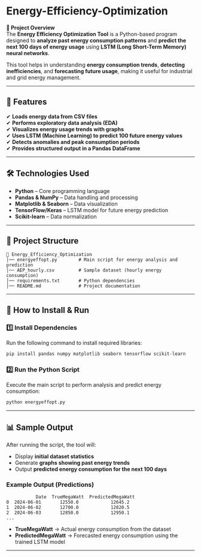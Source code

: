 # Energy-Efficiency-Optimization

**📜 Project Overview**  
The **Energy Efficiency Optimization Tool** is a Python-based program designed to **analyze past energy consumption patterns** and **predict the next 100 days of energy usage** using **LSTM (Long Short-Term Memory) neural networks**.  

This tool helps in understanding **energy consumption trends**, **detecting inefficiencies**, and **forecasting future usage**, making it useful for industrial and grid energy management.  

---

## **🚀 Features**
✔ **Loads energy data from CSV files**  
✔ **Performs exploratory data analysis (EDA)**  
✔ **Visualizes energy usage trends with graphs**  
✔ **Uses LSTM (Machine Learning) to predict 100 future energy values**  
✔ **Detects anomalies and peak consumption periods**  
✔ **Provides structured output in a Pandas DataFrame**  

---

## **🛠️ Technologies Used**
- **Python** – Core programming language  
- **Pandas & NumPy** – Data handling and processing  
- **Matplotlib & Seaborn** – Data visualization  
- **TensorFlow/Keras** – LSTM model for future energy prediction  
- **Scikit-learn** – Data normalization  

---

## **📂 Project Structure**
```
📁 Energy_Efficiency_Optimization
│── energyeffopt.py        # Main script for energy analysis and prediction
│── AEP_hourly.csv         # Sample dataset (hourly energy consumption)
│── requirements.txt       # Python dependencies
│── README.md              # Project documentation
```

---

## **🔹 How to Install & Run**
### **1️⃣ Install Dependencies**
Run the following command to install required libraries:
```bash
pip install pandas numpy matplotlib seaborn tensorflow scikit-learn
```

### **2️⃣ Run the Python Script**
Execute the main script to perform analysis and predict energy consumption:
```bash
python energyeffopt.py
```

---

## **📊 Sample Output**
After running the script, the tool will:
- Display **initial dataset statistics**
- Generate **graphs showing past energy trends**
- Output **predicted energy consumption for the next 100 days**

### **Example Output (Predictions)**
```
           Date  TrueMegaWatt  PredictedMegaWatt
0  2024-06-01       12550.0            12645.2
1  2024-06-02       12700.0            12820.5
2  2024-06-03       12850.0            12950.1
...
```
- **TrueMegaWatt** → Actual energy consumption from the dataset  
- **PredictedMegaWatt** → Forecasted energy consumption using the trained LSTM model  

---

